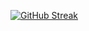 [![GitHub Streak](https://streak-stats.demolab.com?user=Shrushti2305&hide_border=true)](https://git.io/streak-stats)
